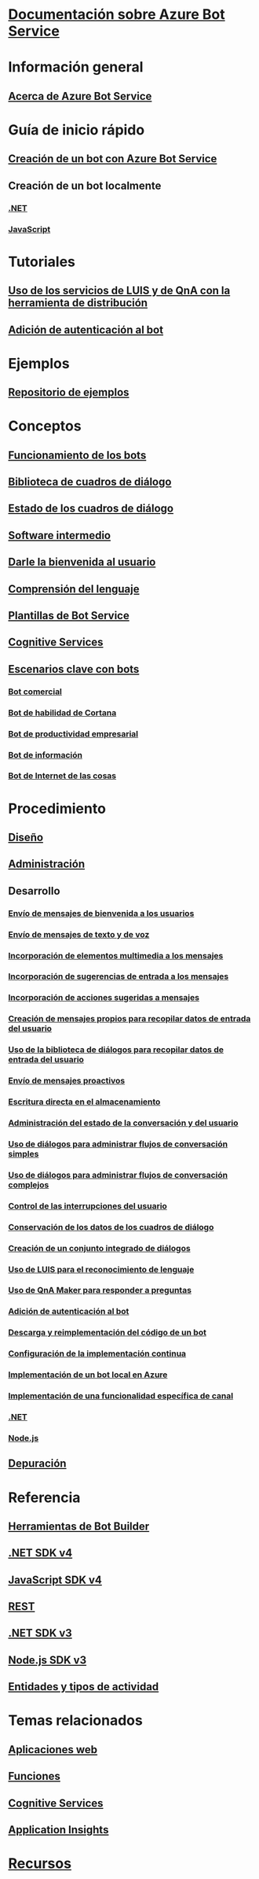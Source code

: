 # [Documentación sobre Azure Bot Service](index.md)
# Información general
## [Acerca de Azure Bot Service](bot-service-overview-introduction.md)
# Guía de inicio rápido
## [Creación de un bot con Azure Bot Service](~/bot-service-quickstart.md)
## Creación de un bot localmente
### [.NET](dotnet/bot-builder-dotnet-sdk-quickstart.md)
### [JavaScript](javascript/bot-builder-javascript-quickstart.md)
# Tutoriales
## [Uso de los servicios de LUIS y de QnA con la herramienta de distribución](v4sdk/bot-builder-tutorial-dispatch.md)
## [Adición de autenticación al bot](bot-builder-tutorial-authentication.md)
# Ejemplos
## [Repositorio de ejemplos](https://github.com/Microsoft/BotBuilder-Samples/blob/master/readme.md)
# Conceptos
## [Funcionamiento de los bots](v4sdk/bot-builder-basics.md)
## [Biblioteca de cuadros de diálogo](v4sdk/bot-builder-concept-dialog.md)
## [Estado de los cuadros de diálogo](v4sdk/bot-builder-dialog-state.md)
## [Software intermedio](v4sdk/bot-builder-concept-middleware.md)
## [Darle la bienvenida al usuario](v4sdk/bot-builder-welcome-user.md)
## [Comprensión del lenguaje](v4sdk/bot-builder-concept-luis.md)
## [Plantillas de Bot Service](bot-service-concept-templates.md)
## [Cognitive Services](bot-service-concept-intelligence.md)
## [Escenarios clave con bots](bot-service-scenario-overview.md)
### [Bot comercial](bot-service-scenario-commerce.md)
### [Bot de habilidad de Cortana](bot-service-scenario-cortana-skill.md)
### [Bot de productividad empresarial](bot-service-scenario-enterprise-productivity.md)
### [Bot de información](bot-service-scenario-informational.md)
### [Bot de Internet de las cosas](bot-service-scenario-internet-things.md)
# Procedimiento
## [Diseño](design/TOC.md)
## [Administración](manage/TOC.md)
## Desarrollo
### [Envío de mensajes de bienvenida a los usuarios](v4sdk/bot-builder-send-welcome-message.md)
### [Envío de mensajes de texto y de voz](v4sdk/bot-builder-howto-send-messages.md)
### [Incorporación de elementos multimedia a los mensajes](v4sdk/bot-builder-howto-add-media-attachments.md)
### [Incorporación de sugerencias de entrada a los mensajes](v4sdk/bot-builder-howto-add-input-hints.md)
### [Incorporación de acciones sugeridas a mensajes](v4sdk/bot-builder-howto-add-suggested-actions.md)
### [Creación de mensajes propios para recopilar datos de entrada del usuario](v4sdk/bot-builder-primitive-prompts.md)
### [Uso de la biblioteca de diálogos para recopilar datos de entrada del usuario](v4sdk/bot-builder-prompts.md)
### [Envío de mensajes proactivos](v4sdk/bot-builder-howto-proactive-message.md)
### [Escritura directa en el almacenamiento](v4sdk/bot-builder-howto-v4-storage.md)
### [Administración del estado de la conversación y del usuario](v4sdk/bot-builder-howto-v4-state.md)
### [Uso de diálogos para administrar flujos de conversación simples](v4sdk/bot-builder-dialog-manage-conversation-flow.md)
### [Uso de diálogos para administrar flujos de conversación complejos](v4sdk/bot-builder-dialog-manage-complex-conversation-flow.md)
### [Control de las interrupciones del usuario](v4sdk/bot-builder-howto-handle-user-interrupt.md)
### [Conservación de los datos de los cuadros de diálogo](v4sdk/bot-builder-tutorial-persist-user-inputs.md)
### [Creación de un conjunto integrado de diálogos](v4sdk/bot-builder-compositcontrol.md)
### [Uso de LUIS para el reconocimiento de lenguaje](v4sdk/bot-builder-howto-v4-luis.md)
### [Uso de QnA Maker para responder a preguntas](v4sdk/bot-builder-howto-qna.md)
### [Adición de autenticación al bot](v4sdk/bot-builder-authentication.md)
### [Descarga y reimplementación del código de un bot](bot-service-build-download-source-code.md)
### [Configuración de la implementación continua](bot-service-build-continuous-deployment.md)
### [Implementación de un bot local en Azure](bot-builder-howto-deploy-azure.md)
### [Implementación de una funcionalidad específica de canal](v4sdk/bot-builder-channeldata.md)
### [.NET](dotnet/TOC.md)
### [Node.js](nodejs/TOC.md)
## [Depuración](debug/TOC.md)
# Referencia
## [Herramientas de Bot Builder](bot-builder-tools.md)
## [.NET SDK v4](https://aka.ms/dotnetsdk4)
## [JavaScript SDK v4](https://aka.ms/jssdk4)
## [REST](rest-api/TOC.md)
## [.NET SDK v3](/dotnet/api/?view=botbuilder-3.12.2.4)
## [Node.js SDK v3](https://docs.botframework.com/en-us/node/builder/chat-reference/modules/_botbuilder_d_.html)
## [Entidades y tipos de actividad](bot-service-activities-entities.md)
# Temas relacionados
## [Aplicaciones web](https://docs.microsoft.com/azure/app-service/)
## [Funciones](https://docs.microsoft.com/azure/azure-functions/)
## [Cognitive Services](https://docs.microsoft.com/azure/cognitive-services/)
## [Application Insights](https://docs.microsoft.com/azure/azure-monitor/)
# [Recursos](resources/TOC.md)
